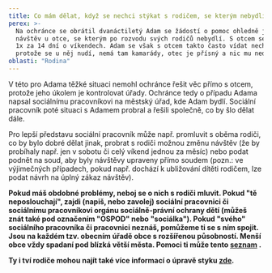 ```yaml
---
title: Co mám dělat, když se nechci stýkat s rodičem, se kterým nebydlím?
perex: >-
  Na ochránce se obrátil dvanáctiletý Adam se žádostí o pomoc ohledně jeho
  návštěv u otce, se kterým po rozvodu svých rodičů nebydlí. S otcem se má vídat
  1x za 14 dní o víkendech. Adam se však s otcem takto často vídat nechtěl,
  protože se u něj nudí, nemá tam kamarády, otec je přísný a nic mu nedovolí.
oblasti: "Rodina"
---
```


<p>V této pro Adama těžké situaci nemohl ochránce řešit věc přímo s otcem, protože jeho úkolem je kontrolovat úřady. Ochránce tedy o případu Adama napsal sociálnímu pracovníkovi na městský úřad, kde Adam bydlí. Sociální pracovník poté situaci s Adamem probral a řešili společně, co by šlo dělat dále.</p><p> Pro lepší představu sociální pracovník může např. promluvit s oběma rodiči, co by bylo dobré dělat jinak, probrat s rodiči možnou změnu návštěv (že by probíhaly např. jen v sobotu či celý víkend jednou za měsíc) nebo podat podnět na soud, aby byly návštěvy upraveny přímo soudem (pozn.: ve výjimečných případech, pokud např. dochází k ubližování dítěti rodičem, lze podat návrh na úplný zákaz návštěv).</p><p><strong>Pokud máš obdobné problémy, neboj se o nich s rodiči mluvit. Pokud &quot;tě neposlouchají&quot;, zajdi (napiš, nebo zavolej) sociální pracovnici či sociálnímu pracovníkovi orgánu sociálně-právní ochrany dětí (můžeš znát také pod označením &quot;OSPOD&quot; nebo &quot;sociálka&quot;). Pokud &quot;svého&quot; sociálního pracovníka či pracovnici neznáš, pomůžeme ti se s ním spojit. Jsou na každém tzv. obecním úřadě obce s rozšířenou působností. Menší obce vždy spadaní pod blízká větší města. Pomoci ti může tento <a title="Otevření do nového okna" href="http://mesta.obce.cz/" target="_blank">seznam</a>&nbsp;<img alt="" src="typo3/ext/od_linkdesc/icons/external.gif" class="od_linkdesc_icon_external" />.&nbsp;</strong></p><p><strong>Ty i tví rodiče mohou najít také více informací o úpravě styku <a href="https://www.ochrance.cz/fileadmin/user_upload/Letaky/Uprava-styku.pdf" target="_blank">zde</a>.</strong></p></div>
